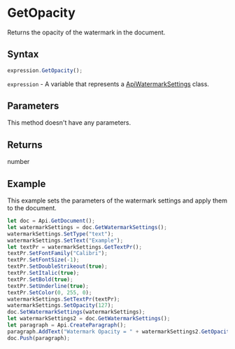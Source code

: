# GetOpacity

Returns the opacity of the watermark in the document.

## Syntax

```javascript
expression.GetOpacity();
```

`expression` - A variable that represents a [ApiWatermarkSettings](../ApiWatermarkSettings.md) class.

## Parameters

This method doesn't have any parameters.

## Returns

number

## Example

This example sets the parameters of the watermark settings and apply them to the document.

```javascript
let doc = Api.GetDocument();
let watermarkSettings = doc.GetWatermarkSettings();
watermarkSettings.SetType("text");
watermarkSettings.SetText("Example");
let textPr = watermarkSettings.GetTextPr();
textPr.SetFontFamily("Calibri");
textPr.SetFontSize(-1);
textPr.SetDoubleStrikeout(true);
textPr.SetItalic(true);
textPr.SetBold(true);
textPr.SetUnderline(true);
textPr.SetColor(0, 255, 0);
watermarkSettings.SetTextPr(textPr);
watermarkSettings.SetOpacity(127);
doc.SetWatermarkSettings(watermarkSettings);
let watermarkSettings2 = doc.GetWatermarkSettings();
let paragraph = Api.CreateParagraph();
paragraph.AddText("Watermark Opacity = " + watermarkSettings2.GetOpacity());
doc.Push(paragraph);
```
